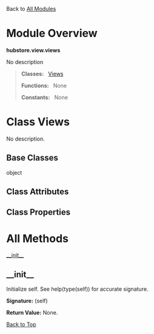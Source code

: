 Back to [All Modules](https://github.com/pyrustic/hubstore/blob/master/docs/modules/README.md#readme)

# Module Overview

**hubstore.view.views**
 
No description

> **Classes:** &nbsp; [Views](https://github.com/pyrustic/hubstore/blob/master/docs/modules/content/hubstore.view.views/content/classes/Views.md#class-views)
>
> **Functions:** &nbsp; None
>
> **Constants:** &nbsp; None

# Class Views
No description.

## Base Classes
object

## Class Attributes


## Class Properties


# All Methods
[\_\_init\_\_](#__init__)

## \_\_init\_\_
Initialize self.  See help(type(self)) for accurate signature.



**Signature:** (self)





**Return Value:** None.

[Back to Top](#module-overview)



